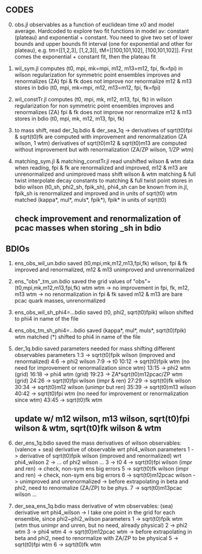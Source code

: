 ## CODES

0) obs.jl
    observables as a function of euclidean time x0 and model average. Hardcoded to explore two fit functions in model av: constant (plateau) and exponential + constant. You need to give two set of lower bounds and upper bounds fit interval (one for exponential and other for plateau), e.g. tm=[[1,2,3], [1,2,3]], tM=[[100,101,102], [100,101,102]]. First comes the exponential + constant fit, then the plateau fit

1) wil_sym.jl 
    computes (t0, mpi, mk=mpi, m12, m13=m12, fpi, fk=fpi) in wilson regularization for symmetric point ensembles
    improves and renormalizes (ZA) fpi & fk
    does not improve nor renormalize m12 & m13
    stores in bdio (t0, mpi, mk=mpi, m12, m13=m12, fpi, fk=fpi)

2) wil_constTr.jl 
    computes (t0, mpi, mk, m12, m13, fpi, fk) in wilson regularization for non symmetric point ensembles
    improves and renormalizes (ZA) fpi & fk
    does not improve nor renormalize m12 & m13
    stores in bdio (t0, mpi, mk, m12, m13, fpi, fk)

3) to mass shift, read der_1q.bdio & der_sea_1q -> derivatives of sqrt(t0)fpi & sqrt(t0)fk are computed with improvement and renormalization
                                                   (ZA wilson, 1 wtm)
                                                   derivatives of sqrt(t0)m12 & sqrt(t0)m13 are computed without improvement but with renormalization (ZA/ZP wilson, 1/ZP wtm)

4) matching_sym.jl & matching_constTr.jl
    read unshifted wilson & wtm data
        when reading, fpi & fk are renormalized and improved, m12 & m13 are unrenormalized and unimproved
    mass shift wilson & wtm
    matching & full twist
    interpolate decay constants to matching & full twist point
    stores in bdio wilson (t0_sh, phi2_sh, fpik_sh), phi4_sh can be known from in.jl, fpik_sh is renormalized and improved and in units of sqrt(t0)
                   wtm matched (kappa*, mul*, muls*, fpik*), fpik* in units of sqrt(t0)
    ## check improvement and renormalization of pcac masses when storing _sh in bdio

## BDIOs

1) ens_obs_wil_un.bdio
    saved (t0,mpi,mk,m12,m13,fpi,fk) wilson, fpi & fk improved and renormalized, m12 & m13 unimproved and unrenormalized

2) ens_"obs"_tm_un.bdio
    saved the grid values of "obs"=(t0,mpi,mk,m12,m13,fpi,fk) wtm
        wtm -> no improvement in fpi, fk, m12, m13
        wtm -> no renormalization in fpi & fk
        saved m12 & m13 are bare pcac quark masses, unrenormalized

3) ens_obs_wil_sh_phi4=...bdio
    saved (t0, phi2, sqrt(t0)fpik) wilson shifted to phi4 in name of the file

4) ens_obs_tm_sh_phi4=...bdio
    saved (kappa*, mul*, muls*, sqrt(t0)fpik) wtm matched (*) shifted to phi4 in name of the file

5) der_1q.bdio
    saved parameters needed for mass shifting different observables
    parameters
        1:3   -> sqrt(t0)fpik wilson (improved and renormalized)
        4:6   -> phi2 wilson
        7:9   -> t0
        10:12 -> sqrt(t0)fpik wtm (no need for improvement or renormalization since wtm)
        13:15 -> phi2 wtm (grid)
        16:18 -> phi4 wtm (grid)
        19:23 -> ZA*sqrt(t0)m12pcac/ZP wtm (grid)
        24:26 -> sqrt(t0)fpi wilson (impr & ren) 
        27:29 -> sqrt(t0)fk wilson               
        30:34 -> sqrt(t0)m12 wilson (unimpr but ren)
        35:39 -> sqrt(t0)m13 wilson
        40:42 -> sqrt(t0)fpi wtm (no need for improvement or renormalization since wtm)
        43:45 -> sqrt(t0)fk wtm 
    ## update w/ m12 wilson, m13 wilson, sqrt(t0)fpi wilson & wtm, sqrt(t0)fk wilson & wtm

6) der_ens_1q.bdio
    saved the mass derivatives of wilson observables: (valence + sea) derivative of observable wrt phi4_wilson
    parameters
        1 -> derivative of sqrt(t0)fpik wilson (improved and renormalized) wrt phi4_wilson
        2 -> ... of phi2 wilson ...
        3 -> t0
        4 -> sqrt(t0)fpi wilson (impr and ren) -> check, non-sym ens big errors
        5 -> sqrt(t0)fk wilson (impr and ren)  -> check, non-sym ens big errors
        6 -> sqrt(t0)m12pcac wilson -> unimproved and unrenormalized -> before extrapolating in beta and phi2, need to renormalize (ZA/ZP) to be phys.
        7 -> sqrt(t0)m13pcac wilson ...

7) der_sea_ens_1q.bdio
    mass derivative of wtm observables: (sea) derivative wrt phi4_wilson -> I take one point in the grid for each ensemble, since phi2~phi2_wilson
    parameters
        1 -> sqrt(t0)fpik wtm (wtm thus unimpr and unren, but no need, already physical)
        2 -> phi2 wtm
        3 -> phi4 wtm
        4 -> sqrt(t0)m12pcac wtm -> before extrapolating in beta and phi2, need to renormalize with ZA/ZP to be physical
        5 -> sqrt(t0)fpi wtm
        6 -> sqrt(t0)fk wtm
